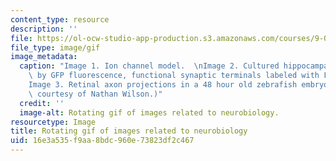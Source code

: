 ```yaml
---
content_type: resource
description: ''
file: https://ol-ocw-studio-app-production.s3.amazonaws.com/courses/9-013j-cell-and-molecular-neurobiology-spring-2008/16e3a535f9aa8bdc960e73823df2c467_9-013js08.gif
file_type: image/gif
image_metadata:
  caption: "Image 1. Ion channel model.  \nImage 2. Cultured hippocampal neuron illuminated\
    \ by GFP fluorescence, functional synaptic terminals labeled with FM4-64.  \n\
    Image 3. Retinal axon projections in a 48 hour old zebrafish embryo.  \n(Images\
    \ courtesy of Nathan Wilson.)"
  credit: ''
  image-alt: Rotating gif of images related to neurobiology.
resourcetype: Image
title: Rotating gif of images related to neurobiology
uid: 16e3a535-f9aa-8bdc-960e-73823df2c467
---
```

